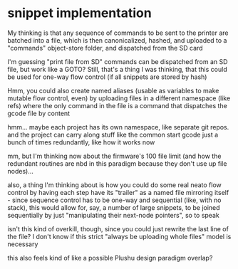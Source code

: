# snippet implementation

My thinking is that any sequence of commands to be sent to the printer are batched into a file, which is then canonicalized, hashed, and uploaded to a "commands" object-store folder, and dispatched from the SD card

I'm guessing "print file from SD" commands can be dispatched from an SD file, but work like a GOTO? Still, that's a thing I was thinking, that this could be used for one-way flow control (if all snippets are stored by hash)

Hmm, you could also create named aliases (usable as variables to make mutable flow control, even) by uploading files in a different namespace (like refs) where the only command in the file is a command that dispatches the gcode file by content

hmm... maybe each project has its own namespace, like separate git repos. and the project can carry along stuff like the common start gcode just a bunch of times redundantly, like how it works now

mm, but I'm thinking now about the firmware's 100 file limit (and how the redundant routines are nbd in this paradigm because they don't use up file nodes)...

also, a thing I'm thinking about is how you could do some real neato flow control by having each step have its "trailer" as a named file mirroring itself - since sequence control has to be one-way and sequential (like, with no stack), this would allow for, say, a number of large snippets, to be joined sequentially by just "manipulating their next-node pointers", so to speak

isn't this kind of overkill, though, since you could just rewrite the last line of the file? I don't know if this strict "always be uploading whole files" model is necessary

this also feels kind of like a possible Plushu design paradigm overlap?

